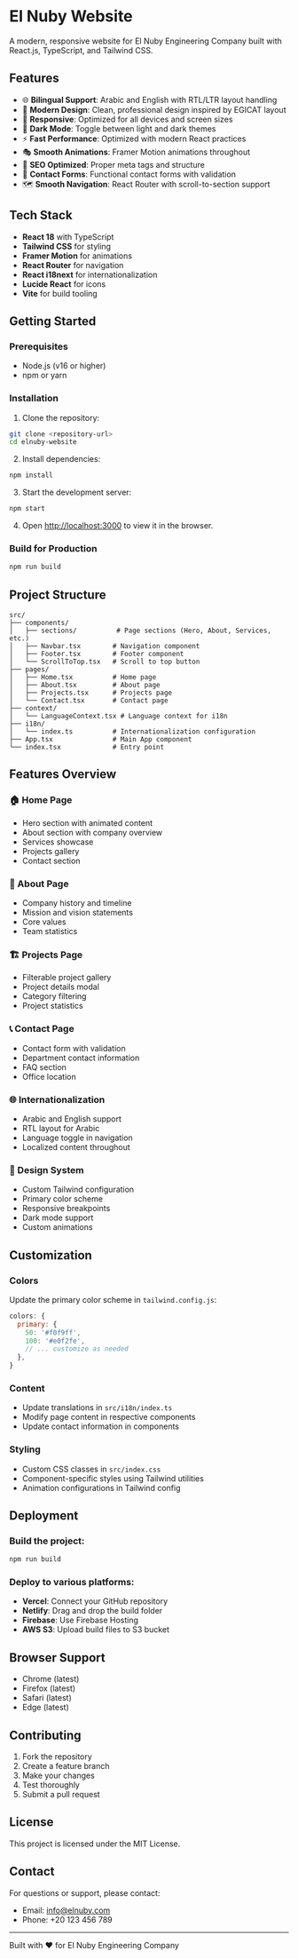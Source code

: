# El Nuby Website

A modern, responsive website for El Nuby Engineering Company built with React.js, TypeScript, and Tailwind CSS.

## Features

- 🌐 **Bilingual Support**: Arabic and English with RTL/LTR layout handling
- 🎨 **Modern Design**: Clean, professional design inspired by EGICAT layout
- 📱 **Responsive**: Optimized for all devices and screen sizes
- 🌙 **Dark Mode**: Toggle between light and dark themes
- ⚡ **Fast Performance**: Optimized with modern React practices
- 🎭 **Smooth Animations**: Framer Motion animations throughout
- 🎯 **SEO Optimized**: Proper meta tags and structure
- 📧 **Contact Forms**: Functional contact forms with validation
- 🗺️ **Smooth Navigation**: React Router with scroll-to-section support

## Tech Stack

- **React 18** with TypeScript
- **Tailwind CSS** for styling
- **Framer Motion** for animations
- **React Router** for navigation
- **React i18next** for internationalization
- **Lucide React** for icons
- **Vite** for build tooling

## Getting Started

### Prerequisites

- Node.js (v16 or higher)
- npm or yarn

### Installation

1. Clone the repository:
```bash
git clone <repository-url>
cd elnuby-website
```

2. Install dependencies:
```bash
npm install
```

3. Start the development server:
```bash
npm start
```

4. Open [http://localhost:3000](http://localhost:3000) to view it in the browser.

### Build for Production

```bash
npm run build
```

## Project Structure

```
src/
├── components/
│   ├── sections/          # Page sections (Hero, About, Services, etc.)
│   ├── Navbar.tsx        # Navigation component
│   ├── Footer.tsx        # Footer component
│   └── ScrollToTop.tsx   # Scroll to top button
├── pages/
│   ├── Home.tsx          # Home page
│   ├── About.tsx         # About page
│   ├── Projects.tsx      # Projects page
│   └── Contact.tsx       # Contact page
├── context/
│   └── LanguageContext.tsx # Language context for i18n
├── i18n/
│   └── index.ts          # Internationalization configuration
├── App.tsx               # Main App component
└── index.tsx             # Entry point
```

## Features Overview

### 🏠 Home Page
- Hero section with animated content
- About section with company overview
- Services showcase
- Projects gallery
- Contact section

### 📄 About Page
- Company history and timeline
- Mission and vision statements
- Core values
- Team statistics

### 🏗️ Projects Page
- Filterable project gallery
- Project details modal
- Category filtering
- Project statistics

### 📞 Contact Page
- Contact form with validation
- Department contact information
- FAQ section
- Office location

### 🌐 Internationalization
- Arabic and English support
- RTL layout for Arabic
- Language toggle in navigation
- Localized content throughout

### 🎨 Design System
- Custom Tailwind configuration
- Primary color scheme
- Responsive breakpoints
- Dark mode support
- Custom animations

## Customization

### Colors
Update the primary color scheme in `tailwind.config.js`:

```javascript
colors: {
  primary: {
    50: '#f0f9ff',
    100: '#e0f2fe',
    // ... customize as needed
  },
}
```

### Content
- Update translations in `src/i18n/index.ts`
- Modify page content in respective components
- Update contact information in components

### Styling
- Custom CSS classes in `src/index.css`
- Component-specific styles using Tailwind utilities
- Animation configurations in Tailwind config

## Deployment

### Build the project:
```bash
npm run build
```

### Deploy to various platforms:
- **Vercel**: Connect your GitHub repository
- **Netlify**: Drag and drop the build folder
- **Firebase**: Use Firebase Hosting
- **AWS S3**: Upload build files to S3 bucket

## Browser Support

- Chrome (latest)
- Firefox (latest)
- Safari (latest)
- Edge (latest)

## Contributing

1. Fork the repository
2. Create a feature branch
3. Make your changes
4. Test thoroughly
5. Submit a pull request

## License

This project is licensed under the MIT License.

## Contact

For questions or support, please contact:
- Email: info@elnuby.com
- Phone: +20 123 456 789

---

Built with ❤️ for El Nuby Engineering Company
